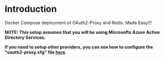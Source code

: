 # Introduction 
Docker Compose deployment of OAuth2-Proxy and Redis. Made Easy!!!

**NOTE: This setup assumes that you will be using Microsofts Azure Active Directory Services.**

**If you need to setup other providers, you can see how to configure the "oauth2-proxy.cfg" file [here](https://oauth2-proxy.github.io/oauth2-proxy/docs/configuration/oauth_provider).**

